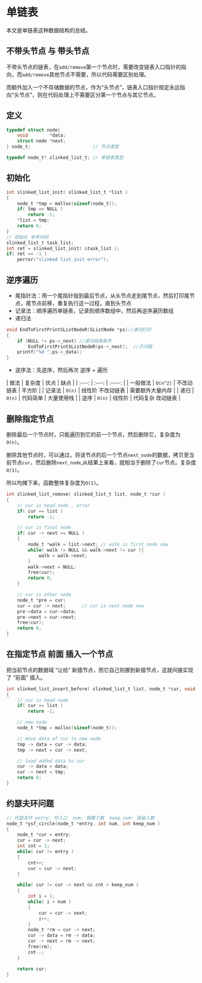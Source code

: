 # 单链表

本文是单链表这种数据结构的总结。

## 不带头节点 与 带头节点  

不带头节点的链表，在`add/remove`第一个节点时，需要改变链表入口指针的指向，而`add/remove`其他节点不需要，所以代码需要区别处理。

而额外加入一个不存储数据的节点，作为“头节点”，链表入口指针规定永远指向“头节点”，则在代码处理上不需要区分第一个节点与其它节点。

## 定义

```c
typedef struct node{
    void        *data;
    struct node *next;
} node_t;                       // 节点类型

typedef node_t* slinked_list_t; // 单链表类型
```


## 初始化

```c
int slinked_list_init( slinked_list_t *list )
{
    node_t *tmp = malloc(sizeof(node_t));
    if( tmp == NULL )
        return -1;
    *list = tmp;
    return 0;
}
// 初始化 参考代码
slinked_list_t task_list;
int ret = slinked_list_init( &task_list );
if( ret == -1 )
    perror("slinked list init error");
```



## 逆序遍历

- 尾指针法：用一个尾指针指到最后节点，从头节点走到尾节点，然后打印尾节点，尾节点前移，重复执行这一过程，直到头节点
- 记录法：顺序遍历单链表，记录到顺序数组中，然后再逆序遍历数组
- 递归法

```c
void EndToFirstPrintSListNodeR(SListNode *ps)//递归打印
{
    if (NULL != ps->_next) //递归结束条件
        EndToFirstPrintSListNodeR(ps->_next);  //子问题
    printf("%d ",ps->_data);
}
```

- 逆序法：先逆序，然后再次 逆序 + 遍历

| 做法 | 复杂度 | 优点 | 缺点 |
| :---: | :---: | :----: |
| 一般做法 | `O(n^2)` | 不改动链表 | 平方阶 |
| 记录法 | `O(n)` | 线性阶 不改动链表 | 需要额外大量内存 |
| 递归 | `O(n)` | 代码简单 | 大量使用栈 |
| 逆序 | `O(n)` | 线性阶 | 代码复杂 改动链表 | 

## 删除指定节点

删除最后一个节点时，只能遍历到它的前一个节点，然后删除它，复杂度为`O(n)`。

删除其他节点时，可以通过，将该节点的后一个节点`next_node`的数据，拷贝至当前节点`cur`，然后删除`next_node`,从结果上来看，就相当于删除了`cur`节点。复杂度`O(1)`。

所以均摊下来，函数整体复杂度为`O(1)`。

```c
int slinked_list_remove( slinked_list_t list, node_t *cur )
{
    // cur is head node , error
    if( cur == list )
        return -1;

    // cur is final node
    if( cur -> next == NULL )
    {
        node_t *walk = list->next; // walk is first node now
        while( walk != NULL && walk->next != cur ){
            walk = walk->next;
        }
        walk->next = NULL;
        free(cur);
        return 0;
    }

    // cur is other node
    node_t *pre = cur;
    cur = cur -> next;      // cur is next node now
    pre->data = cur->data;
    pre->next = cur->next;
    free(cur);
    return 0;
}
```

## 在指定节点 前面 插入一个节点

把当前节点的数据域 “让给” 新插节点，而它自己则挪到新插节点，这就间接实现了 “前面” 插入。

```c
int slinked_list_insert_before( slinked_list_t list, node_t *cur, void *data )
{
    // cur is head node
    if( cur == list )
        return -1;

    // new node
    node_t *tmp = malloc(sizeof(node_t));

    // move data of cur to new node
    tmp -> data = cur -> data;
    tmp -> next = cur -> next;

    // load added data to cur
    cur -> data = data;
    cur -> next = tmp;
    return 0;
}
```

## 约瑟夫环问题

```c
// 约瑟夫环 entry: 环入口  num: 报数个数  keep_num: 保留人数
node_t *ysf_circle(node_t *entry, int num, int keep_num )
{
    node_t *cur = entry;
    cur = cur -> next;
    int cnt = 1;
    while( cur != entry )
    {
        cnt++;
        cur = cur -> next;
    }

    while( cur != cur -> next && cnt > keep_num )
    {
        int i = 1;
        while( i < num )
        {
            cur = cur -> next;
            i++;
        }
        node_t *rm = cur -> next;
        cur -> data = rm -> data;
        cur -> next = rm -> next;
        free(rm);
        cnt--;
    }

    return cur;
}
```